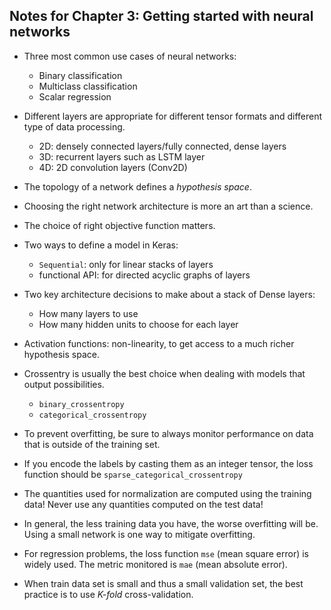 ## Notes for Chapter 3: Getting started with neural networks

* Three most common use cases of neural networks:
    * Binary classification
    * Multiclass classification
    * Scalar regression

* Different layers are appropriate for different tensor formats and different type of data processing.
    * 2D: densely connected layers/fully connected, dense layers
    * 3D: recurrent layers such as LSTM layer
    * 4D: 2D convolution layers (Conv2D)

* The topology of a network defines a *hypothesis space*.

* Choosing the right network architecture is more an art than a science.

* The choice of right objective function matters.

* Two ways to define a model in Keras:
    * `Sequential`: only for linear stacks of layers 
    * functional API: for directed acyclic graphs of layers

* Two key architecture decisions to make about a stack of Dense layers:
    * How many layers to use
    * How many hidden units to choose for each layer

* Activation functions: non-linearity, to get access to a much richer hypothesis space.

* Crossentry is usually the best choice when dealing with models that output possibilities.
    * `binary_crossentropy`
    * `categorical_crossentropy`

* To prevent overfitting, be sure to always monitor performance on data that is outside of the training set.

* If you encode the labels by casting them as an integer tensor, the loss function should be `sparse_categorical_crossentropy` 

* The quantities used for normalization are computed using the training data! Never use any quantities computed on the test data!

* In general, the less training data you have, the worse overfitting will be. Using a small network is one way to mitigate overfitting.

* For regression problems, the loss function `mse` (mean square error) is widely used. The metric monitored is `mae` (mean absolute error).

* When train data set is small and thus a small validation set, the best practice is to use *K-fold* cross-validation.